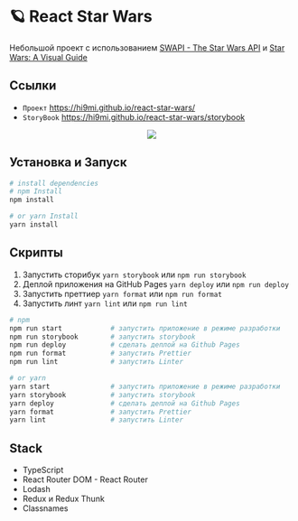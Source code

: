 # 🪐 React Star Wars

Небольшой проект с использованием [SWAPI - The Star Wars API](https://swapi.dev/) и [Star Wars: A Visual Guide](https://starwars-visualguide.com)

## Ссылки

- `Проект` https://hi9mi.github.io/react-star-wars/
- `StoryBook` https://hi9mi.github.io/react-star-wars/storybook

<p align="center">
  <img src="https://www.icegif.com/wp-content/uploads/star-wars-icegif-3.gif" />
</p>

## Установка и Запуск

```bash
# install dependencies
# npm Install
npm install

# or yarn Install
yarn install
```

## Скрипты

1. Запустить сторибук `yarn storybook` или `npm run storybook`
2. Деплой приложения на GitHub Pages `yarn deploy` или `npm run deploy`
3. Запустить преттиер `yarn format` или `npm run format`
4. Запустить линт `yarn lint` или `npm run lint`

```bash
# npm
npm run start            # запустить приложение в режиме разработки
npm run storybook        # запустить storybook
npm run deploy           # сделать деплой на Github Pages
npm run format           # запустить Prettier
npm run lint             # запустить Linter

# or yarn
yarn start               # запустить приложение в режиме разработки
yarn storybook           # запустить storybook
yarn deploy              # сделать деплой на Github Pages
yarn format              # запустить Prettier
yarn lint                # запустить Linter
```

## Stack

- TypeScript
- React Router DOM - React Router
- Lodash
- Redux и Redux Thunk
- Classnames
